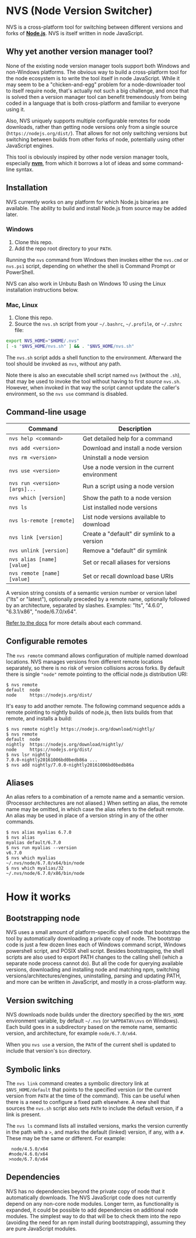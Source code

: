 # NVS (Node Version Switcher)

NVS is a cross-platform tool for switching between different versions and forks of [**Node.js**](http://nodejs.org). NVS is itself written in node JavaScript.

## Why yet another version manager tool?
None of the existing node version manager tools support both Windows and non-Windows platforms. The obvious way to build a cross-platform tool for the node ecosystem is to write the tool itself in node JavaScript. While it may seem to be a "chicken-and-egg" problem for a node-downloader tool to itself require node, that's actually not such a big challenge, and once that is solved then a version manager tool can benefit tremendously from being coded in a language that is both cross-platform and familiar to everyone using it.

Also, NVS uniquely supports multiple configurable remotes for node downloads, rather than getting node versions only from a single source (`https://nodejs.org/dist/`). That allows for not only switching versions but switching between builds from other forks of node, potentially using other JavaScript engines.

This tool is obviously inspired by other node version manager tools, especially [**nvm**](https://github.com/creationix/nvm), from which it borrows a lot of ideas and some command-line syntax.

## Installation
NVS currently works on any platform for which Node.js binaries are available. The ability to build and install Node.js from source may be added later.

### Windows
1. Clone this repo.
2. Add the repo root directory to your `PATH`.

Running the `nvs` command from Windows then invokes either the `nvs.cmd` or `nvs.ps1` script, depending on whether the shell is Command Prompt or PowerShell.

NVS can also work in Unbutu Bash on Windows 10 using the Linux installation instructions below.

### Mac, Linux
1. Clone this repo.
2. Source the `nvs.sh` script from your `~/.bashrc`, `~/.profile`, or `~/.zshrc` file:
```sh
export NVS_HOME="$HOME/.nvs"
[ -s "$NVS_HOME/nvs.sh" ] && . "$NVS_HOME/nvs.sh"
```
The `nvs.sh` script adds a shell function to the environment. Afterward the tool should be invoked as `nvs`, without any path.

Note there is also an executable shell script named `nvs` (without the `.sh`), that may be used to invoke the tool without having to first *source* `nvs.sh`. However, when invoked in that way the script cannot update the caller's environment, so the `nvs use` command is disabled.

## Command-line usage
Command | Description
------- | -----------
`nvs help <command>`          | Get detailed help for a command
`nvs add <version>`           | Download and install a node version
`nvs rm <version>`            | Uninstall a node version
`nvs use <version>`           | Use a node version in the current environment
`nvs run <version> [args]...` | Run a script using a node version
`nvs which [version]`         | Show the path to a node version
`nvs ls`                      | List installed node versions
`nvs ls-remote [remote]`      | List node versions available to download
`nvs link [version]`          | Create a "default" dir symlink to a version
`nvs unlink [version]`        | Remove a "default" dir symlink
`nvs alias [name] [value]`    | Set or recall aliases for versions
`nvs remote [name] [value]`   | Set or recall download base URIs

A version string consists of a semantic version number or version label ("lts" or "latest"), optionally preceded by a remote name, optionally followed by an architecture, separated by slashes. Examples: "lts", "4.6.0", "6.3.1/x86", "node/6.7.0/x64".

[Refer to the docs](./doc) for more details about each command.

## Configurable remotes
The `nvs remote` command allows configuration of multiple named download locations. NVS manages versions from different remote locations separately, so there is no risk of version collisions across forks. By default there is single `"node"` remote pointing to the official node.js distribution URI:
```
$ nvs remote
default  node
node     https://nodejs.org/dist/
```
It's easy to add another remote. The following command sequence adds a remote pointing to nightly builds of node.js, then lists builds from that remote, and installs a build:
```
$ nvs remote nightly https://nodejs.org/download/nightly/
$ nvs remote
default  node
nightly  https://nodejs.org/download/nightly/
node     https://nodejs.org/dist/
$ nvs lsr nightly
7.0.0-nightly20161006bd0bedb86a ...
$ nvs add nightly/7.0.0-nightly20161006bd0bedb86a
```
## Aliases
An alias refers to a combination of a remote name and a semantic version. (Processor architectures are not aliased.) When setting an alias, the remote name may be omitted, in which case the alias refers to the default remote. An alias may be used in place of a version string in any of the other commands.
```
$ nvs alias myalias 6.7.0
$ nvs alias
myalias default/6.7.0
$ nvs run myalias --version
v6.7.0
$ nvs which myalias
~/.nvs/node/6.7.0/x64/bin/node
$ nvs which myalias/32
~/.nvs/node/6.7.0/x86/bin/node
```
# How it works

## Bootstrapping node
NVS uses a small amount of platform-specific shell code that bootstraps the tool by automatically downloading a private copy of node. The bootstrap code is just a few dozen lines each of Windows command script, Windows powershell script, and POSIX shell script. Besides bootstrapping, the shell scripts are also used to export PATH changes to the calling shell (which a separate node process cannot do). But all the code for querying available versions, downloading and installing node and matching npm, switching versions/architectures/engines, uninstalling, parsing and updating PATH, and more can be written in JavaScript, and mostly in a cross-platform way.

## Version switching
NVS downloads node builds under the directory specified by the `NVS_HOME` environment variable, by default `~/.nvs` (or `%APPDATA%\nvs` on Windows). Each build goes in a subdirectory based on the remote name, semantic version, and architecture, for example `node/6.7.0/x64`.

When you `nvs use` a version, the `PATH` of the current shell is updated to include that version's `bin` directory.

## Symbolic links
The `nvs link` command creates a symbolic directory link at `$NVS_HOME/default` that points to the specified version (or the current version from `PATH` at the time of the command). This can be useful when there is a need to configure a fixed path elsewhere. A new shell that sources the `nvs.sh` script also sets `PATH` to include the default version, if a link is present.

The `nvs ls` command lists all installed versions, marks the version currently in the path with a `>`, and marks the default (linked) version, if any, with a `#`. These may be the same or different. For example:
```
  node/4.5.0/x64
 #node/4.6.0/x64
 >node/6.7.0/x64
```

## Dependencies
NVS has no dependencies beyond the private copy of node that it automatically downloads. The NVS JavaScript code does not currently depend on any non-core node modules. Longer term, as functionality is expanded, it could be possible to add dependencies on additional node modules. The simplest way to do that will be to check them into the repo (avoiding the need for an npm install during bootstrapping), assuming they are pure JavaScript modules.
